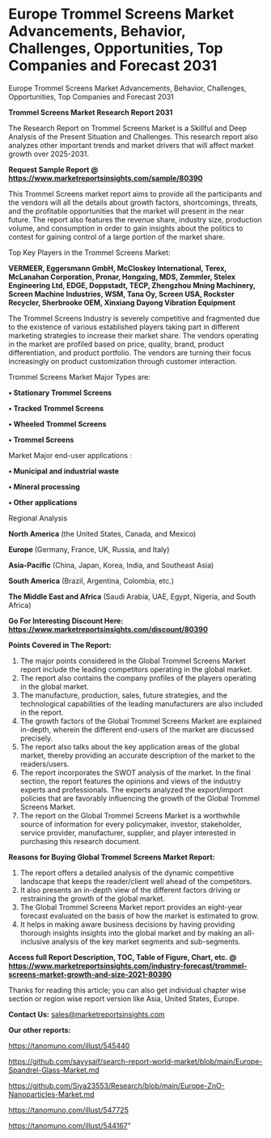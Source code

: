 # Europe Trommel Screens Market Advancements, Behavior, Challenges, Opportunities, Top Companies and Forecast 2031
Europe Trommel Screens Market Advancements, Behavior, Challenges, Opportunities, Top Companies and Forecast 2031

<strong>Trommel Screens Market Research Report 2031</strong>

The Research Report on Trommel Screens Market is a Skillful and Deep Analysis of the Present Situation and Challenges. This research report also analyzes other important trends and market drivers that will affect market growth over 2025-2031.

<strong>Request Sample Report @ <a href=https://www.marketreportsinsights.com/sample/80390>https://www.marketreportsinsights.com/sample/80390</a></strong>

This Trommel Screens market report aims to provide all the participants and the vendors will all the details about growth factors, shortcomings, threats, and the profitable opportunities that the market will present in the near future. The report also features the revenue share, industry size, production volume, and consumption in order to gain insights about the politics to contest for gaining control of a large portion of the market share.

Top Key Players in the Trommel Screens Market:

<strong>VERMEER, Eggersmann GmbH, McCloskey International, Terex, McLanahan Corporation, Pronar, Hongxing, MDS, Zemmler, Stelex Engineering Ltd, EDGE, Doppstadt, TECP, Zhengzhou Mning Machinery, Screen Machine Industries, WSM, Tana Oy, Screen USA, Rockster Recycler, Sherbrooke OEM, Xinxiang Dayong Vibration Equipment</strong>

The Trommel Screens Industry is severely competitive and fragmented due to the existence of various established players taking part in different marketing strategies to increase their market share. The vendors operating in the market are profiled based on price, quality, brand, product differentiation, and product portfolio. The vendors are turning their focus increasingly on product customization through customer interaction.

Trommel Screens Market Major Types are:

<strong>• Stationary Trommel Screens

• Tracked Trommel Screens

• Wheeled Trommel Screens

• Trommel Screens</strong>

Market Major end-user applications :

<strong>• Municipal and industrial waste

• Mineral processing

• Other applications</strong>

Regional Analysis

</u><strong><b>North America</b></strong> (the United States, Canada, and Mexico)

<strong><b>Europe </b></strong>(Germany, France, UK, Russia, and Italy)

<strong><b>Asia-Pacific</b></strong> (China, Japan, Korea, India, and Southeast Asia)

<strong><b>South America</b></strong> (Brazil, Argentina, Colombia, etc.)

<strong><b>The Middle East and Africa</b></strong> (Saudi Arabia, UAE, Egypt, Nigeria, and South Africa)

<strong>Go For Interesting Discount Here: <a href=https://www.marketreportsinsights.com/discount/80390>https://www.marketreportsinsights.com/discount/80390</a></strong>

<strong>Points Covered in The Report:</strong>
<ol>
  <li>The major points considered in the Global Trommel Screens Market report include the leading competitors operating in the global market.</li>
  <li>The report also contains the company profiles of the players operating in the global market.</li>
  <li>The manufacture, production, sales, future strategies, and the technological capabilities of the leading manufacturers are also included in the report.</li>
  <li>The growth factors of the Global Trommel Screens Market are explained in-depth, wherein the different end-users of the market are discussed precisely.</li>
  <li>The report also talks about the key application areas of the global market, thereby providing an accurate description of the market to the readers/users.</li>
  <li>The report incorporates the SWOT analysis of the market. In the final section, the report features the opinions and views of the industry experts and professionals. The experts analyzed the export/import policies that are favorably influencing the growth of the Global Trommel Screens Market.</li>
  <li>The report on the Global Trommel Screens Market is a worthwhile source of information for every policymaker, investor, stakeholder, service provider, manufacturer, supplier, and player interested in purchasing this research document.</li>
</ol>
<strong>Reasons for Buying Global Trommel Screens Market Report:</strong>

<ol>
  <li>The report offers a detailed analysis of the dynamic competitive landscape that keeps the reader/client well ahead of the competitors.</li>
  <li>It also presents an in-depth view of the different factors driving or restraining the growth of the global market.</li>
  <li>The Global Trommel Screens Market report provides an eight-year forecast evaluated on the basis of how the market is estimated to grow.</li>
  <li>It helps in making aware business decisions by having providing thorough insights insights into the global market and by making an all-inclusive analysis of the key market segments and sub-segments.</li>
</ol>
<strong>Access full Report Description, TOC, Table of Figure, Chart, etc. @ <a href=https://www.marketreportsinsights.com/industry-forecast/trommel-screens-market-growth-and-size-2021-80390>https://www.marketreportsinsights.com/industry-forecast/trommel-screens-market-growth-and-size-2021-80390</a></strong>


Thanks for reading this article; you can also get individual chapter wise section or region wise report version like Asia, United States, Europe.

<strong>Contact Us:</strong>
sales@marketreportsinsights.com

<strong>Our other reports:</strong>

<a href=https://tanomuno.com/illust/545440>https://tanomuno.com/illust/545440</a>

<a href=https://github.com/sayysaif/search-report-world-market/blob/main/Europe-Spandrel-Glass-Market.md>https://github.com/sayysaif/search-report-world-market/blob/main/Europe-Spandrel-Glass-Market.md</a>

<a href=https://github.com/Siya23553/Research/blob/main/Europe-ZnO-Nanoparticles-Market.md>https://github.com/Siya23553/Research/blob/main/Europe-ZnO-Nanoparticles-Market.md</a>

<a href=https://tanomuno.com/illust/547725>https://tanomuno.com/illust/547725</a>

<a href=https://tanomuno.com/illust/544167>https://tanomuno.com/illust/544167</a>"
